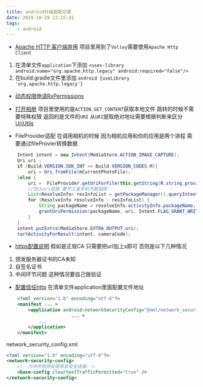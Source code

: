 ```yaml
---
title: android升级适配记录
date: 2019-10-29 22:15:41
tags: 
    - android
---
```

- [Apache HTTP 客户端弃用](https://developer.android.google.cn/about/versions/pie/android-9.0-changes-28?hl=zh_cn#apache-p)
项目里用到了`Volley`需要使用`Apache Http Client`
1. 在清单文件`application`下添加 `<uses-library android:name="org.apache.http.legacy" android:required="false"/>`
2. 在build.gradle文件里添加 `android {useLibrary 'org.apache.http.legacy'}`

<!-- more -->

- [动态权限申请RxPermissions](https://github.com/tbruyelle/RxPermissions)

- [打开相册](https://www.jianshu.com/p/7c6a53db8b12)
项目里使用的是`ACTION_GET_CONTENT`获取本地文件 跳转的时候不需要特殊权限 返回的是文件的`URI` 从`URI`提取绝对地址需要根据判断来区分[UriUtils](https://gist.github.com/tangtingyun/89c7da4d66e6f41b388ac00581f7ce23)

- FileProvider适配
在调用相机的时候 因为相机应用和你的应用是两个进程 需要通过fileProvier转换数据
```java
    Intent intent = new Intent(MediaStore.ACTION_IMAGE_CAPTURE);
    Uri uri ;
    if (Build.VERSION.SDK_INT <= Build.VERSION_CODES.M){
        uri = Uri.fromFile(mCurrentPhotoFile);
    }else {
        uri =  FileProvider.getUriForFile(this,getString(R.string.provider_str),mCurrentPhotoFile);
        //加入uri权限 要不三星手机不能拍照
        List<ResolveInfo> resInfoList = getPackageManager().queryIntentActivities(intent, PackageManager.MATCH_DEFAULT_ONLY;
        for (ResolveInfo resolveInfo : resInfoList) {
            String packageName = resolveInfo.activityInfo.packageName;
            grantUriPermission(packageName, uri, Intent.FLAG_GRANT_WRITE_URI_PERMISSION | Intent.FLAG_GRANT_READ_URI_PERMISSION);
        }
    }
    intent.putExtra(MediaStore.EXTRA_OUTPUT,uri);
    tartActivityForResult(intent, cameraCode);
```
- [https配置说明](https://developer.android.google.cn/training/articles/security-ssl?hl=zh_cn)
假如是正规CA 只需要把url加上s即可 否则是以下几种情况
1. 颁发服务器证书的CA未知
2. 自签名证书
3. 中间环节问题
这种情况要自己做验证

- [配置信任http](https://developer.android.google.cn/training/articles/security-config?hl=zh_cn)
在清单文件application里面配置文件地址
```xml
    <?xml version="1.0" encoding="utf-8"?>
    <manifest ... >
        <application android:networkSecurityConfig="@xml/network_security_config"
                        ... >
            ...
        </application>
    </manifest>
```
network_security_config.xml
```xml
<?xml version="1.0" encoding="utf-8"?>
<network-security-config>
    <!--允许所有网址使用非安全连接-->
    <base-config cleartextTrafficPermitted="true" />
</network-security-config>
```